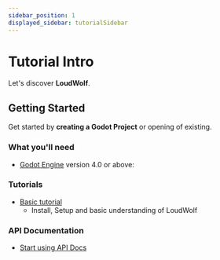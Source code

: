 ```yaml
---
sidebar_position: 1
displayed_sidebar: tutorialSidebar
---
```


# Tutorial Intro

Let's discover **LoudWolf**.

## Getting Started

Get started by **creating a Godot Project** or opening of existing.

### What you'll need

- [Godot Engine](https://nodejs.org/en/download/) version 4.0 or above:

### Tutorials
- [Basic tutorial](category/get-started)
  - Install, Setup and basic understanding of LoudWolf

### API Documentation
- [Start using API Docs](api/WhatIsAPIDocs)

<!-- TODO:Make better intro -->
